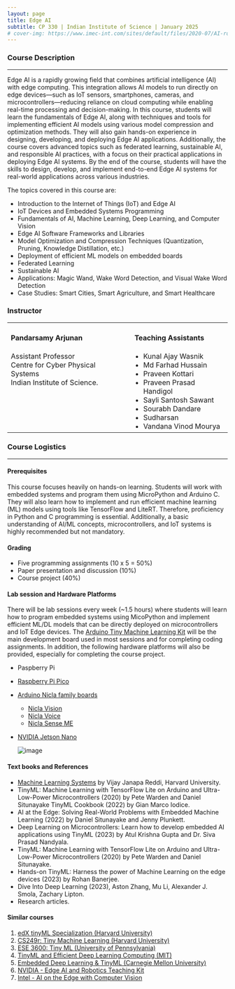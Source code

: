 ```yaml
---
layout: page
title: Edge AI
subtitle: CP 330 | Indian Institute of Science | January 2025 
# cover-img: https://www.imec-int.com/sites/default/files/2020-07/AI-roadmap--the-future-of-edge-AI.jpg
---
```


### Course Description  
---  
Edge AI is a rapidly growing field that combines artificial intelligence (AI) with edge computing. This integration allows AI models to run directly on edge devices—such as IoT sensors, smartphones, cameras, and microcontrollers—reducing reliance on cloud computing while enabling real-time processing and decision-making. In this course, students will learn the fundamentals of Edge AI, along with techniques and tools for implementing efficient AI models using various model compression and optimization methods. They will also gain hands-on experience in designing, developing, and deploying Edge AI applications. Additionally, the course covers advanced topics such as federated learning, sustainable AI, and responsible AI practices, with a focus on their practical applications in deploying Edge AI systems. By the end of the course, students will have the skills to design, develop, and implement end-to-end Edge AI systems for real-world applications across various industries.

The topics covered in this course are:
* Introduction to the Internet of Things (IoT) and Edge AI
* IoT Devices and Embedded Systems Programming
* Fundamentals of AI, Machine Learning, Deep Learning, and Computer Vision
* Edge AI Software Frameworks and Libraries
* Model Optimization and Compression Techniques (Quantization, Pruning, Knowledge Distillation, etc.)
* Deployment of efficient ML models on embedded boards
* Federated Learning
* Sustainable AI
* Applications: Magic Wand, Wake Word Detection, and Visual Wake Word Detection
* Case Studies: Smart Cities, Smart Agriculture, and Smart Healthcare


### Instructor


<table cellspacing="0" cellpadding="0" style="border-collapse: collapse; text-align: left; vertical-align: top; border: none;">
  <tr>
    <td style="padding-right: 20px; vertical-align: top; border: none;">
      <h4>Pandarsamy Arjunan</h4>
      Assistant Professor<br>
      Centre for Cyber Physical Systems<br>
      Indian Institute of Science.
    </td>
    <td style="vertical-align: top; border: none;">
      <h4>Teaching Assistants</h4>
      <ul style="margin: 0; padding-left: 20px;">
        <li>Kunal Ajay Wasnik</li>
        <li>Md Farhad Hussain</li>
        <li>Praveen Kottari</li>
        <li>Praveen Prasad Handigol</li>
        <li>Sayli Santosh Sawant</li>
        <li>Sourabh Dandare</li>
        <li>Sudharsan</li>
        <li>Vandana Vinod Mourya</li>        
      </ul>
    </td>
  </tr>
</table>


### Course Logistics
---

#### Prerequisites

This course focuses heavily on hands-on learning. Students will work with embedded systems and program them using MicroPython and Arduino C. They will also learn how to implement and run efficient machine learning (ML) models using tools like TensorFlow and LiteRT. Therefore, proficiency in Python and C programming is essential. Additionally, a basic understanding of AI/ML concepts, microcontrollers, and IoT systems is highly recommended but not mandatory.

#### Grading
- Five programming assignments (10 x 5 = 50%)
- Paper presentation and discussion (10%)
- Course project (40%)

#### Lab session and Hardware Platforms

There will be lab sessions every week (~1.5 hours) where students will learn how to program embedded systems using MicoPython and implement efficient ML/DL models that can be directly deployed on microcontrollers and IoT Edge devices. The [Arduino Tiny Machine Learning Kit](https://store.arduino.cc/products/arduino-tiny-machine-learning-kit) will be the main development board used in most sessions and for completing coding assignments. In addition, the following hardware platforms will also be provided, especially for completing the course project.
 - Paspberry Pi
 - [Raspberry Pi Pico](https://www.raspberrypi.com/products/raspberry-pi-pico/)
 - [Arduino Nicla family boards](https://www.arduino.cc/pro/hardware-nicla-family/)
   - [Nicla Vision](https://www.arduino.cc/pro/hardware-product-nicla-vision/)
   - [Nicla Voice](https://www.arduino.cc/pro/hardware-nicla-voice/)
   - [Nicla Sense ME](https://www.arduino.cc/pro/hardware-nicla-sense-me/)
 - [NVIDIA Jetson Nano](https://developer.nvidia.com/embedded/jetson-nano)
   
   ![image](https://github.com/user-attachments/assets/fc34e886-6c18-4e59-8c18-7c1e5fb7ce49)
  

#### Text books and References
 - [Machine Learning Systems](https://mlsysbook.ai/) by Vijay Janapa Reddi, Harvard University.
 - TinyML: Machine Learning with TensorFlow Lite on Arduino and Ultra-Low-Power Microcontrollers (2020) by Pete Warden and Daniel Situnayake TinyML Cookbook (2022) by Gian Marco Iodice.
 - AI at the Edge: Solving Real-World Problems with Embedded Machine Learning (2022) by Daniel Situnayake and Jenny Plunkett.
 - Deep Learning on Microcontrollers: Learn how to develop embedded AI applications using TinyML (2023) by Atul Krishna Gupta and Dr. Siva Prasad Nandyala.
 - TinyML: Machine Learning with TensorFlow Lite on Arduino and Ultra-Low-Power Microcontrollers (2020) by Pete Warden and Daniel Situnayake.
 - Hands-on TinyML: Harness the power of Machine Learning on the edge devices (2023) by Rohan Banerjee.
 - Dive Into Deep Learning (2023), Aston Zhang, Mu Li, Alexander J. Smola, Zachary Lipton.
 - Research articles.


#### Similar courses 
1. [edX tinyML Specialization (Harvard University)](https://www.edx.org/certificates/professional-certificate/harvardx-tiny-machine-learning)
2. [CS249r: Tiny Machine Learning (Harvard University)](https://sites.google.com/g.harvard.edu/tinyml/)
3. [ESE 3600: Tiny ML (University of Pennsylvania)](https://tinyml.seas.upenn.edu/)
4. [TinyML and Efficient Deep Learning Computing (MIT)](https://hanlab.mit.edu/courses/2024-fall-65940)
5. [Embedded Deep Learning & TinyML (Carnegie Mellon University)](https://z4ziad.github.io/mbed_dl_bak/mbed_dl/)
6. [NVIDIA - Edge AI and Robotics Teaching Kit](https://developer.nvidia.com/edge-ai-robotics-teaching-kit-syllabus)
7. [Intel - AI on the Edge with Computer Vision](https://www.intel.com/content/www/us/en/developer/topic-technology/artificial-intelligence/training/course-ai-on-the-edge-computer-vision.html)



